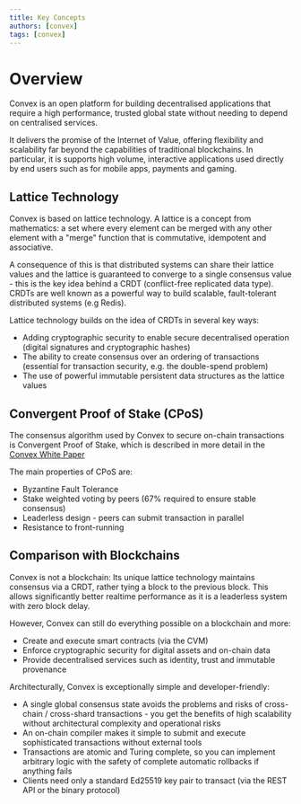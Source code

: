 ```yaml
---
title: Key Concepts
authors: [convex]
tags: [convex]
---
```


# Overview

Convex is an open platform for building decentralised applications that require a high performance, trusted global state without needing to depend on centralised services.

It delivers the promise of the Internet of Value, offering flexibility and scalability far beyond the capabilities of traditional blockchains. In particular, it is supports high volume, interactive applications used directly by end users such as for mobile apps, payments and gaming.

## Lattice Technology

Convex is based on lattice technology. A lattice is a concept from mathematics: a set where every element can be merged with any other element with a "merge" function that is commutative, idempotent and associative.

A consequence of this is that distributed systems can share their lattice values and the lattice is guaranteed to converge to a single consensus value - this is the key idea behind a CRDT (conflict-free replicated data type). CRDTs are well known as a powerful way to build scalable, fault-tolerant distributed systems (e.g Redis).

Lattice technology builds on the idea of CRDTs in several key ways:
- Adding cryptographic security to enable secure decentralised operation (digital signatures and cryptographic hashes)
- The ability to create consensus over an ordering of transactions (essential for transaction security, e.g. the double-spend problem) 
- The use of powerful immutable persistent data structures as the lattice values

## Convergent Proof of Stake (CPoS)

The consensus algorithm used by Convex to secure on-chain transactions is Convergent Proof of Stake, which is described in more detail in the [Convex White Paper](convex-whitepaper.md)

The main properties of CPoS are:
- Byzantine Fault Tolerance
- Stake weighted voting by peers (67% required to ensure stable consensus)
- Leaderless design - peers can submit transaction in parallel
- Resistance to front-running




## Comparison with Blockchains

Convex is not a blockchain: Its unique lattice technology maintains consensus via a CRDT, rather tying a block to the previous block. This allows significantly better realtime performance as it is a leaderless system with zero block delay.

However, Convex can still do everything possible on a blockchain and more:
- Create and execute smart contracts (via the CVM)
- Enforce cryptographic security for digital assets and on-chain data
- Provide decentralised services such as identity, trust and immutable provenance 

Architecturally, Convex is exceptionally simple and developer-friendly: 
- A single global consensus state avoids the problems and risks of cross-chain / cross-shard transactions - you get the benefits of high scalability without architectural complexity and operational risks
- An on-chain compiler makes it simple to submit and execute sophisticated transactions without external tools
- Transactions are atomic and Turing complete, so you can implement arbitrary logic with the safety of complete automatic rollbacks if anything fails
- Clients need only a standard Ed25519 key pair to transact (via the REST API or the binary protocol)




